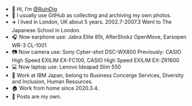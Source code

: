 - 👋 Hi, I’m [@RuinDig](https://github.com/RuinDig)
- 👀 I usually use GitHub as collecting and archiving my own photos.
- ✈️ I lived in London, UK about 5 years. 2002.7-2007.3 Went to The Japanese School in London.
- 🎧 Now earphone use: Jabra Elite 85t, AfterShokz OpenMove, Earsopen WR-3 CL-1001
- 📷 Now camera use: Sony Cyber-shot DSC-WX800  Previously: CASIO High Speed EXILIM EX-FC100, CASIO High Speed EXILIM EX-ZR1600
- 💻 Now laptop use: Lenovo Ideapad Slim 550
- 🏢 Work at IBM Japan, belong to Business Concerge Services, Diversity and Inclusion, Human Resources.
- 🏠 Work from home since 2020.3.4.
- 🔑 Posts are my own.
